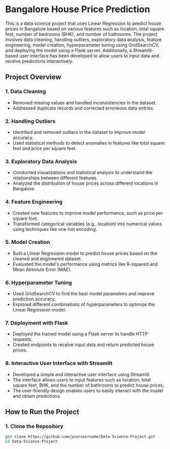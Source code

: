 # Bangalore House Price Prediction

This is a data science project that uses Linear Regression to predict house prices in Bangalore based on various features such as location, total square feet, number of bedrooms (BHK), and number of bathrooms. The project involves data cleaning, handling outliers, exploratory data analysis, feature engineering, model creation, hyperparameter tuning using GridSearchCV, and deploying the model using a Flask server. Additionally, a Streamlit-based user interface has been developed to allow users to input data and receive predictions interactively.

## Project Overview

### 1. Data Cleaning
- Removed missing values and handled inconsistencies in the dataset.
- Addressed duplicate records and corrected erroneous data entries.

### 2. Handling Outliers
- Identified and removed outliers in the dataset to improve model accuracy.
- Used statistical methods to detect anomalies in features like total square feet and price per square feet.

### 3. Exploratory Data Analysis
- Conducted visualizations and statistical analysis to understand the relationships between different features.
- Analyzed the distribution of house prices across different locations in Bangalore.

### 4. Feature Engineering
- Created new features to improve model performance, such as price per square foot.
- Transformed categorical variables (e.g., location) into numerical values using techniques like one-hot encoding.

### 5. Model Creation
- Built a Linear Regression model to predict house prices based on the cleaned and engineered dataset.
- Evaluated the model's performance using metrics like R-squared and Mean Absolute Error (MAE).

### 6. Hyperparameter Tuning
- Used GridSearchCV to find the best model parameters and improve prediction accuracy.
- Explored different combinations of hyperparameters to optimize the Linear Regression model.

### 7. Deployment with Flask
- Deployed the trained model using a Flask server to handle HTTP requests.
- Created endpoints to receive input data and return predicted house prices.

### 8. Interactive User Interface with Streamlit
- Developed a simple and interactive user interface using Streamlit.
- The interface allows users to input features such as location, total square feet, BHK, and the number of bathrooms to predict house prices.
- The user-friendly design enables users to easily interact with the model and obtain predictions.

## How to Run the Project

### 1. Clone the Repository
```bash
git clone https://github.com/yourusername/Data-Science-Project.git
cd Data-Science-Project
